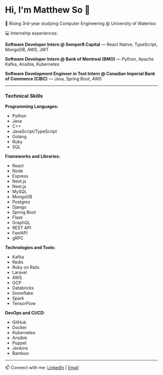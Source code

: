 # Hi, I'm Matthew So 👋

🌱 Rising 3rd-year studying Computer Engineering @ University of Waterloo

💻 Internship experiences:

**Software Developer Intern @ Semper8 Capital** — React Native, TypeScript, MongoDB, AWS, JWT

**Software Developer Intern @ Bank of Montreal (BMO)** — Python, Apache Kafka, Ansible, Kubernetes

**Software Development Engineer in Test Intern @ Canadian Imperial Bank of Commerce (CIBC)** —  Java, Spring Boot, AWS

---

### Technical Skills

**Programming Languages:**
- Python
- Java
- C++
- JavaScript/TypeScript
- Golang
- Ruby
- SQL

**Frameworks and Libraries:**
- React
- Node
- Express
- Next.js
- Nest.js
- MySQL
- MongoDB
- Postgres
- Django
- Spring Boot
- Flask
- GraphQL
- REST API
- FastAPI
- gRPC

**Technologies and Tools:**
- Kafka
- Redis
- Ruby on Rails
- Laravel
- AWS
- GCP
- Databricks
- Snowflake
- Spark
- TensorFlow

**DevOps and CI/CD:**
- GitHub
- Docker
- Kubernetes
- Ansible
- Puppet
- Jenkins
- Bamboo

---

📫 Connect with me: 
[LinkedIn](https://linkedin.com/in/matthewdso) | [Email](mailto:mdcso@uwaterloo.ca)
